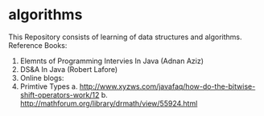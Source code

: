 # algorithms
This Repository consists of learning of data structures and algorithms.
Reference Books:
1. Elemnts of Programming Intervies In Java (Adnan Aziz)
2. DS&A In Java (Robert Lafore)
3. Online blogs:
  1. Primtive Types
    a. http://www.xyzws.com/javafaq/how-do-the-bitwise-shift-operators-work/12
    b. http://mathforum.org/library/drmath/view/55924.html
